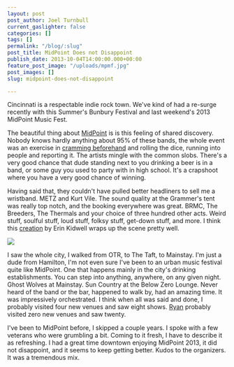 ```yaml
---
layout: post
post_author: Joel Turnbull
current_gaslighter: false
categories: []
tags: []
permalink: "/blog/:slug"
post_title: MidPoint Does not Disappoint
publish_date: 2013-10-04T14:00:00.000+00:00
feature_post_image: "/uploads/mpmf.jpg"
post_images: []
slug: midpoint-does-not-disappoint

---
```

Cincinnati is a respectable indie rock town. We've kind of had a re-surge recently with this Summer's Bunbury Festival and last weekend's 2013 MidPoint Music Fest.

The beautiful thing about [MidPoint](http://mpmf.com/) is is this feeling of shared discovery. Nobody knows hardly anything about 95% of these bands, the whole event was an exercise in [cramming beforehand](http://open.spotify.com/user/rockets2mars/playlist/13nbzxzm3PxVUWiqk4XhGW) and rolling the dice, running into people and reporting it. The artists mingle with the common slobs. There's a very good chance that dude standing next to you drinking a beer is in a band, or some guy you used to party with in high school. It's a crapshoot where you have a very good chance of winning.

Having said that, they couldn't have pulled better headliners to sell me a wristband. METZ and Kurt Vile. The sound quality at the Grammer's tent was really top notch, and the booking everywhere was great. BRMC, The Breeders, The Thermals and your choice of three hundred other acts. Weird stuff, soulful stuff, loud stuff, folksy stuff, get-down stuff, and more. I think this [creation](http://erinmkidwell.tumblr.com/post/62882002283/mpmf-bingo) by Erin Kidwell wraps up the scene pretty well.

<a href="https://twitter.com/ERcincy/status/384146088368017408/photo/1"><img src="http://gaslight.github.io/posts/assets/images/mpmp3.jpg"/></a>

I saw the whole city, I walked from OTR, to The Taft, to Mainstay. I'm just a dude from Hamilton, I'm not even sure I've been to an urban music festival quite like MidPoint. One that happens mainly in the city's drinking establishments. You can step into anything, anywhere, on any given night. Ghost Wolves at Mainstay. Sun Country at the Below Zero Lounge. Never heard of the band or the bar, happened to walk by, had an amazing time. It was impressively orchestrated. I think when all was said and done, I probably visited four new venues and saw eight shows. [Ryan](http://gaslight.co/about) probably visited zero new venues and saw twenty.

I've been to MidPoint before, I skipped a couple years. I spoke with a few veterans who were grumbling a bit. Coming to it fresh, I have to describe it as refreshing. I had a great time downtown enjoying MidPoint 2013, it did not disappoint, and it seems to keep getting better. Kudos to the organizers. It was a tremendous mix.